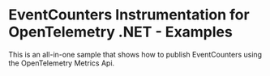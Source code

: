 # EventCounters Instrumentation for OpenTelemetry .NET - Examples

This is an all-in-one sample that shows how to publish EventCounters using
the OpenTelemetry Metrics Api.
